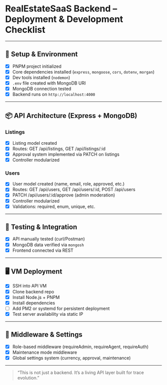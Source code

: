 # RealEstateSaaS Backend – Deployment & Development Checklist

---

## 🧱 Setup & Environment

- [x] PNPM project initialized
- [x] Core dependencies installed (`express`, `mongoose`, `cors`, `dotenv`, `morgan`)
- [x] Dev tools installed (`nodemon`)
- [x] `.env` file created with MongoDB URI
- [x] MongoDB connection tested
- [x] Backend runs on `http://localhost:4000`

---

## 📦 API Architecture (Express + MongoDB)

### Listings
- [x] Listing model created
- [x] Routes: GET /api/listings, GET /api/listings/:id
- [x] Approval system implemented via PATCH on listings
- [x] Controller modularized

### Users
- [x] User model created (name, email, role, approved, etc.)
- [x] Routes: GET /api/users, GET /api/users/:id, POST /api/users
- [x] PATCH /api/users/:id/approve (admin moderation)
- [x] Controller modularized
- [x] Validations: required, enum, unique, etc.

---

## 🧪 Testing & Integration

- [x] API manually tested (curl/Postman)
- [x] MongoDB data verified via `mongosh`
- [x] Frontend connected via REST

---

## 🖥️ VM Deployment

- [x] SSH into API VM
- [x] Clone backend repo
- [x] Install Node.js + PNPM
- [x] Install dependencies
- [ ] Add PM2 or systemd for persistent deployment
- [x] Test server availability via static IP

---

## 🔐 Middleware & Settings

- [x] Role-based middleware (requireAdmin, requireAgent, requireAuth)
- [x] Maintenance mode middleware
- [x] Global settings system (currency, approval, maintenance)

---

> “This is not just a backend. It’s a living API layer built for trace evolution.”